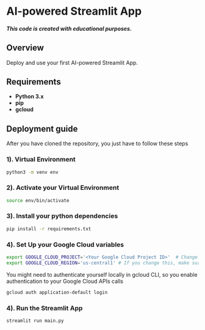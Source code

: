 # AI-powered Streamlit App

##### _This code is created with educational purposes._

## Overview

Deploy and use your first AI-powered Streamlit App.

## Requirements
* **Python 3.x** 
* **pip**
* **gcloud**

## Deployment guide
After you have cloned the repository, you just have to follow these steps

### 1). Virtual Environment
```bash
python3 -m venv env
```

### 2). Activate your Virtual Environment
```bash
source env/bin/activate
```

### 3). Install your python dependencies
```bash
pip install -r requirements.txt
```

### 4). Set Up your Google Cloud variables
```bash
export GOOGLE_CLOUD_PROJECT='<Your Google Cloud Project ID>'  # Change this
export GOOGLE_CLOUD_REGION='us-central1' # If you change this, make sure the region is supported.
```

You might need to authenticate yourself locally in gcloud CLI, so you enable authentication to your Google Cloud APIs calls
```bash
gcloud auth application-default login
```

### 4). Run the Streamlit App
```bash
streamlit run main.py
```